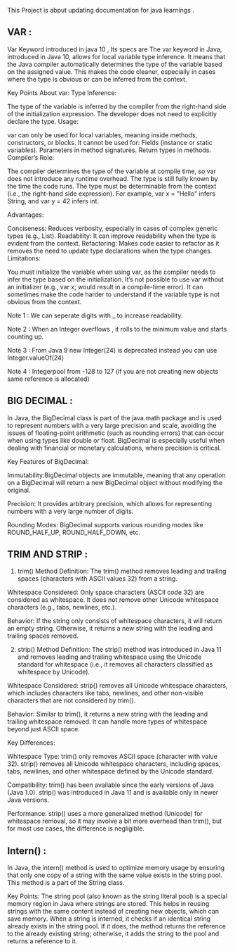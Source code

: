 This Project is abput updating documentation for java learnings . 

VAR : 
---------
Var Keyword introduced in java 10 , Its specs are
The var keyword in Java, introduced in Java 10, allows for local variable type inference. It means that the Java compiler automatically determines the type of the variable based on the assigned value. This makes the code cleaner, especially in cases where the type is obvious or can be inferred from the context.

Key Points About var:
Type Inference:

The type of the variable is inferred by the compiler from the right-hand side of the initialization expression.
The developer does not need to explicitly declare the type.
Usage:

var can only be used for local variables, meaning inside methods, constructors, or blocks.
It cannot be used for:
Fields (instance or static variables).
Parameters in method signatures.
Return types in methods.
Compiler’s Role:

The compiler determines the type of the variable at compile time, so var does not introduce any runtime overhead. The type is still fully known by the time the code runs.
The type must be determinable from the context (i.e., the right-hand side expression). For example, var x = "Hello" infers String, and var y = 42 infers int.

Advantages:

Conciseness: Reduces verbosity, especially in cases of complex generic types (e.g., List<String>).
Readability: It can improve readability when the type is evident from the context.
Refactoring: Makes code easier to refactor as it removes the need to update type declarations when the type changes.
Limitations:

You must initialize the variable when using var, as the compiler needs to infer the type based on the initialization.
It’s not possible to use var without an initializer (e.g., var x; would result in a compile-time error).
It can sometimes make the code harder to understand if the variable type is not obvious from the context.

Note 1 : We can seperate digits with _ to increase readability.

Note 2 : When an Integer overflows , it rolls to the minimum value and starts counting up. 

Note 3 : From Java 9 new Integer(24) is deprecated instead you can use Integer.valueOf(24)

Note 4 : Integerpool from -128 to 127 (if you are not creating new objects same reference is allocated)

BIG DECIMAL : 
---------------

In Java, the BigDecimal class is part of the java.math package and is used to represent numbers with a very large precision and scale, avoiding the issues of floating-point arithmetic (such as rounding errors) that can occur when using types like double or float. BigDecimal is especially useful when dealing with financial or monetary calculations, where precision is critical.

Key Features of BigDecimal:

Immutability:BigDecimal objects are immutable, meaning that any operation on a BigDecimal will return a new BigDecimal object without modifying the original.

Precision: It provides arbitrary precision, which allows for representing numbers with a very large number of digits.

Rounding Modes: BigDecimal supports various rounding modes like ROUND_HALF_UP, ROUND_HALF_DOWN, etc.

TRIM AND STRIP : 
------------------
1. trim() Method
   Definition: The trim() method removes leading and trailing spaces (characters with ASCII values 32) from a string.

Whitespace Considered: Only space characters (ASCII code 32) are considered as whitespace. It does not remove other Unicode whitespace characters (e.g., tabs, newlines, etc.).

Behavior: If the string only consists of whitespace characters, it will return an empty string. Otherwise, it returns a new string with the leading and trailing spaces removed.

2. strip() Method
   Definition: The strip() method was introduced in Java 11 and removes leading and trailing whitespace using the Unicode standard for whitespace (i.e., it removes all characters classified as whitespace by Unicode).

Whitespace Considered: strip() removes all Unicode whitespace characters, which includes characters like tabs, newlines, and other non-visible characters that are not considered by trim().

Behavior: Similar to trim(), it returns a new string with the leading and trailing whitespace removed. It can handle more types of whitespace beyond just ASCII space.

Key Differences:

Whitespace Type:
trim() only removes ASCII space (character with value 32).
strip() removes all Unicode whitespace characters, including spaces, tabs, newlines, and other whitespace defined by the Unicode standard.

Compatibility:
trim() has been available since the early versions of Java (Java 1.0).
strip() was introduced in Java 11 and is available only in newer Java versions.

Performance:
strip() uses a more generalized method (Unicode) for whitespace removal, so it may involve a bit more overhead than trim(), but for most use cases, the difference is negligible.

Intern() : 
------------

In Java, the intern() method is used to optimize memory usage by ensuring that only one copy of a string with the same value exists in the string pool. This method is a part of the String class.

Key Points:
The string pool (also known as the string literal pool) is a special memory region in Java where strings are stored. This helps in reusing strings with the same content instead of creating new objects, which can save memory.
When a string is interned, it checks if an identical string already exists in the string pool. If it does, the method returns the reference to the already existing string; otherwise, it adds the string to the pool and returns a reference to it.



